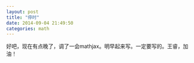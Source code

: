 ```yaml
---
layout: post
title: "停时"
date: 2014-09-04 21:49:50
categories: math
---
```


好吧，现在有点晚了，调了一会mathjax。明早起来写。一定要写的。王睿，加油！